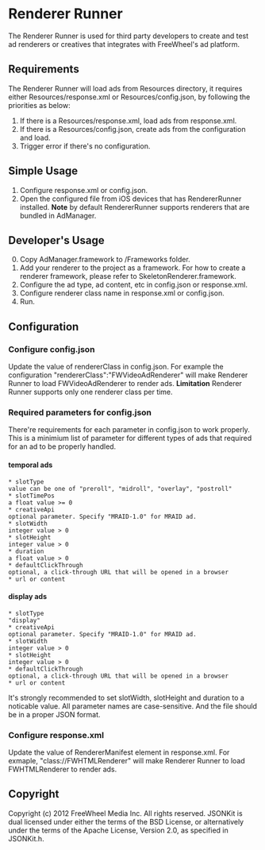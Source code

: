 Renderer Runner
===============
The Renderer Runner is used for third party developers to create and test ad renderers or creatives that integrates with FreeWheel's ad platform.

## Requirements
The Renderer Runner will load ads from Resources directory, it requires either Resources/response.xml or Resources/config.json, by following the priorities as below:
1. If there is a Resources/response.xml, load ads from response.xml.
2. If there is a Resources/config.json, create ads from the configuration and load.
3. Trigger error if there's no configuration.

## Simple Usage
1. Configure response.xml or config.json.
2. Open the configured file from iOS devices that has RendererRunner installed.
**Note** by default RendererRunner supports renderers that are bundled in AdManager.

## Developer's Usage
0. Copy AdManager.framework to <ProjectFolder>/Frameworks folder.
1. Add your renderer to the project as a framework. For how to create a renderer framework, please refer to SkeletonRenderer.framework.
2. Configure the ad type, ad content, etc in config.json or response.xml.
3. Configure renderer class name in response.xml or config.json.
4. Run.

## Configuration
### Configure config.json
Update the value of rendererClass in config.json. 
For example the configuration "rendererClass":"FWVideoAdRenderer" will make Renderer Runner to load FWVideoAdRenderer to render ads.
**Limitation**  Renderer Runner supports only one renderer class per time.
### Required parameters for config.json
There're requirements for each parameter in config.json to work properly.
This is a minimium list of parameter for different types of ads that required for an ad to be properly handled.
#### temporal ads
	* slotType
	value can be one of "preroll", "midroll", "overlay", "postroll"
	* slotTimePos
	a float value >= 0
	* creativeApi
	optional parameter. Specify "MRAID-1.0" for MRAID ad.
	* slotWidth
	integer value > 0
	* slotHeight
	integer value > 0
	* duration
	a float value > 0
	* defaultClickThrough
	optional, a click-through URL that will be opened in a browser
	* url or content
#### display ads
	* slotType
	"display"
	* creativeApi
	optional parameter. Specify "MRAID-1.0" for MRAID ad.
	* slotWidth
	integer value > 0
	* slotHeight
	integer value > 0
	* defaultClickThrough
	optional, a click-through URL that will be opened in a browser
	* url or content
It's strongly recommended to set slotWidth, slotHeight and duration to a noticable value.
All parameter names are case-sensitive.
And the file should be in a proper JSON format.


### Configure response.xml
Update the value of RendererManifest element in response.xml.
For exmaple, "class://FWHTMLRenderer" will make Renderer Runner to load FWHTMLRenderer to render ads.

## Copyright
Copyright (c) 2012 FreeWheel Media Inc. All rights reserved.
JSONKit is dual licensed under either the terms of the BSD License, or alternatively 
under the terms of the Apache License, Version 2.0, as specified in JSONKit.h.
